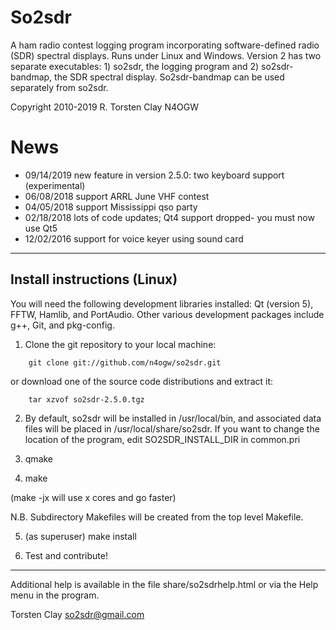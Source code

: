 # So2sdr

A ham radio contest logging program incorporating software-defined
radio (SDR) spectral displays. Runs under Linux and Windows. Version
2 has two separate executables: 1) so2sdr, the logging program
and 2) so2sdr-bandmap, the SDR spectral display. So2sdr-bandmap
can be used separately from so2sdr.

Copyright 2010-2019 R. Torsten Clay N4OGW

# News
* 09/14/2019 new feature in version 2.5.0: two keyboard support (experimental)
* 06/08/2018 support ARRL June VHF contest
* 04/05/2018 support Mississippi qso party
* 02/18/2018 lots of code updates; Qt4 support dropped- you must now use Qt5
* 12/02/2016 support for voice keyer using sound card


------------------------


## Install instructions (Linux)

You will need the following development libraries installed: Qt (version 5), FFTW, Hamlib, and PortAudio. Other various development packages include g++, Git, and pkg-config. 

1. Clone the git repository to your local machine:
```
    git clone git://github.com/n4ogw/so2sdr.git
```
or download one of the source code distributions and extract it:
````
    tar xzvof so2sdr-2.5.0.tgz
````

2. By default, so2sdr will be installed in /usr/local/bin, and associated
data files will be placed in /usr/local/share/so2sdr. If you want to
change the location of the program, edit SO2SDR_INSTALL_DIR in common.pri

3. qmake 

4. make

(make -jx  will use x cores and go faster)


N.B. Subdirectory Makefiles will be created from the top level Makefile.

5. (as superuser) make install

6. Test and contribute!


-----------------------


Additional help is available in the file share/so2sdrhelp.html or via the
Help menu in the program.


Torsten Clay
so2sdr@gmail.com
